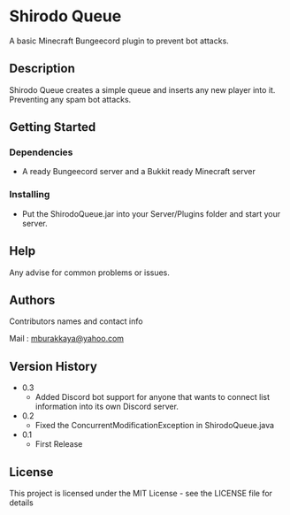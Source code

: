 # Shirodo Queue

A basic Minecraft Bungeecord plugin to prevent bot attacks.

## Description

Shirodo Queue creates a simple queue and inserts any new player into it. Preventing any spam bot attacks.

## Getting Started

### Dependencies

* A ready Bungeecord server and a Bukkit ready Minecraft server

### Installing

* Put the ShirodoQueue.jar into your Server/Plugins folder and start your server.

## Help

Any advise for common problems or issues.

## Authors

Contributors names and contact info

Mail    :   mburakkaya@yahoo.com



## Version History

* 0.3
    * Added Discord bot support for anyone that wants to connect list information into its own Discord server.
* 0.2
    * Fixed the ConcurrentModificationException in ShirodoQueue.java
* 0.1
    * First Release

## License

This project is licensed under the MIT License - see the LICENSE file for details
